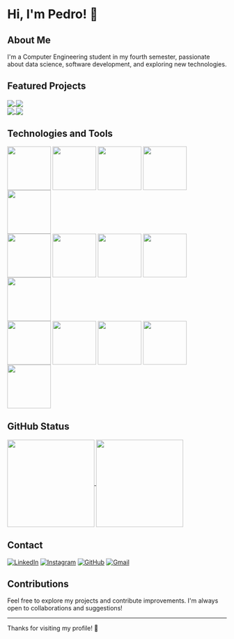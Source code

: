 # Hi, I'm Pedro! 👋

## About Me

I'm a Computer Engineering student in my fourth semester, passionate about data science, software development, and exploring new technologies. 

## Featured Projects

<div>
<a href="https://github.com/PedroThezi/Data-Structures-and-Algorithms">
  <img  align="center" src="https://github-readme-stats.vercel.app/api/pin/?username=PedroThezi&theme=city_lights&repo=Data-Structures-and-Algorithms" />
</a>
<a href="https://github.com/PedroThezi/CS50">
  <img  align="center" src="https://github-readme-stats.vercel.app/api/pin/?username=PedroThezi&theme=city_lights&repo=CS50" />
</a>
</div>
<div>
<a href="https://github.com/PedroThezi/Determinante-com-processos-filhos">
  <img  align="center" src="https://github-readme-stats.vercel.app/api/pin/?username=PedroThezi&theme=city_lights&repo=Determinante-com-processos-filhos" />
</a>
<a href="https://github.com/PedroThezi/DIO-Engenharia-de-dados">
  <img align="center" src="https://github-readme-stats.vercel.app/api/pin/?username=PedroThezi&theme=city_lights&repo=DIO-Engenharia-de-dados" />
</a>
</div>

## Technologies and Tools
<div>
<img align="center" loading="lazy" height="100em" src="https://cdn.jsdelivr.net/gh/devicons/devicon@latest/icons/python/python-original.svg" />
<img align="center" loading="lazy" height="100em" src="https://cdn.jsdelivr.net/gh/devicons/devicon@latest/icons/c/c-original.svg" />
<img align="center" loading="lazy" height="100em" src="https://cdn.jsdelivr.net/gh/devicons/devicon@latest/icons/cplusplus/cplusplus-original.svg" />
<img align="center" loading="lazy" height="100em" src="https://cdn.jsdelivr.net/gh/devicons/devicon@latest/icons/azuresqldatabase/azuresqldatabase-original.svg" /> 
<img align="center" loading="lazy" height="100em" src="https://cdn.jsdelivr.net/gh/devicons/devicon@latest/icons/rstudio/rstudio-original.svg" />
</div> 
<div>
<img align="center" loading="lazy" height="100em" src="https://cdn.jsdelivr.net/gh/devicons/devicon@latest/icons/pandas/pandas-original-wordmark.svg" />            
<img align="center" loading="lazy" height="100em" src="https://cdn.jsdelivr.net/gh/devicons/devicon@latest/icons/numpy/numpy-original-wordmark.svg" />
<img align="center" loading="lazy" height="100em" src="https://cdn.jsdelivr.net/gh/devicons/devicon@latest/icons/matplotlib/matplotlib-plain-wordmark.svg" />
<img align="center" loading="lazy" height="100em" src="https://cdn.jsdelivr.net/gh/devicons/devicon@latest/icons/jupyter/jupyter-original-wordmark.svg" />
<img align="center" loading="lazy" height="100em" src="https://cdn.jsdelivr.net/gh/devicons/devicon@latest/icons/scikitlearn/scikitlearn-original.svg" />        
</div> 
<div>
<img align="center" loading="lazy" height="100em" src="https://cdn.jsdelivr.net/gh/devicons/devicon@latest/icons/vscode/vscode-original.svg" />
<img align="center" loading="lazy" height="100em" src="https://cdn.jsdelivr.net/gh/devicons/devicon@latest/icons/git/git-original.svg" /> 
<img align="center" loading="lazy" height="100em" src="https://cdn.jsdelivr.net/gh/devicons/devicon@latest/icons/docker/docker-original-wordmark.svg" />    
<img align="center" loading="lazy" height="100em" src="https://cdn.jsdelivr.net/gh/devicons/devicon@latest/icons/windows11/windows11-original.svg" /> 
<img align="center" loading="lazy" height="100em" src="https://cdn.jsdelivr.net/gh/devicons/devicon@latest/icons/linux/linux-original.svg" />
</div>

## GitHub Status

<a href="https://github.com/PedroThezi/github-readme-stats">
  <img height=200 align="center" src="https://github-readme-stats.vercel.app/api?username=PedroThezi&theme=city_lights" />
</a>
<a href="https://github.com/PedroThezi/convoychat">
  <img height=200 align="center" src="https://github-readme-stats.vercel.app/api/top-langs?username=PedroThezi&theme=city_lights&layout=donut&langs_count=8&card_width=320" />
</a>
  
## Contact

[![LinkedIn](https://img.shields.io/badge/LinkedIn-0077B5?style=for-the-badge&logo=linkedin&logoColor=white)](https://www.linkedin.com/in/pedro-thezi/)
[![Instagram](https://img.shields.io/badge/-Instagram-%23E4405F?style=for-the-badge&logo=instagram&logoColor=white)](https://www.instagram.com/pedro_thezi/)
[![GitHub](https://img.shields.io/badge/GitHub-100000?style=for-the-badge&logo=github&logoColor=white)](https://github.com/PedroThezi)
[![Gmail](https://img.shields.io/badge/Gmail-333333?style=for-the-badge&logo=gmail&logoColor=red)](mailto:pedro.maschieto130@gmail.com)
## Contributions

Feel free to explore my projects and contribute improvements. I'm always open to collaborations and suggestions!

---

Thanks for visiting my profile! 🚀
